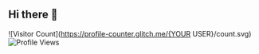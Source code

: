 ## Hi there 👋
![Visitor Count](https://profile-counter.glitch.me/{YOUR USER}/count.svg)
<img src="https://www.google-analytics.com/collect?v=1&t=pageview&tid=UA-XXXXXXXXX-Y&cid=555&dp=%2Fgithub-profile" alt="Profile Views">

